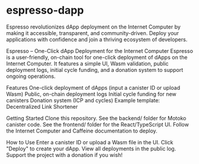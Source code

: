 # espresso-dapp
Espresso revolutionizes dApp deployment on the Internet Computer by making it accessible, transparent, and community-driven. Deploy your applications with confidence and join a thriving ecosystem of developers.

Espresso – One-Click dApp Deployment for the Internet Computer
Espresso is a user-friendly, on-chain tool for one-click deployment of dApps on the Internet Computer. It features a simple UI, Wasm validation, public deployment logs, initial cycle funding, and a donation system to support ongoing operations.

Features
One-click deployment of dApps (input a canister ID or upload Wasm)
Public, on-chain deployment logs
Initial cycle funding for new canisters
Donation system (ICP and cycles)
Example template: Decentralized Link Shortener

Getting Started
Clone this repository.
See the backend/ folder for Motoko canister code.
See the frontend/ folder for the React/TypeScript UI.
Follow the Internet Computer and Caffeine documentation to deploy.

How to Use
Enter a canister ID or upload a Wasm file in the UI.
Click "Deploy" to create your dApp.
View all deployments in the public log.
Support the project with a donation if you wish!
